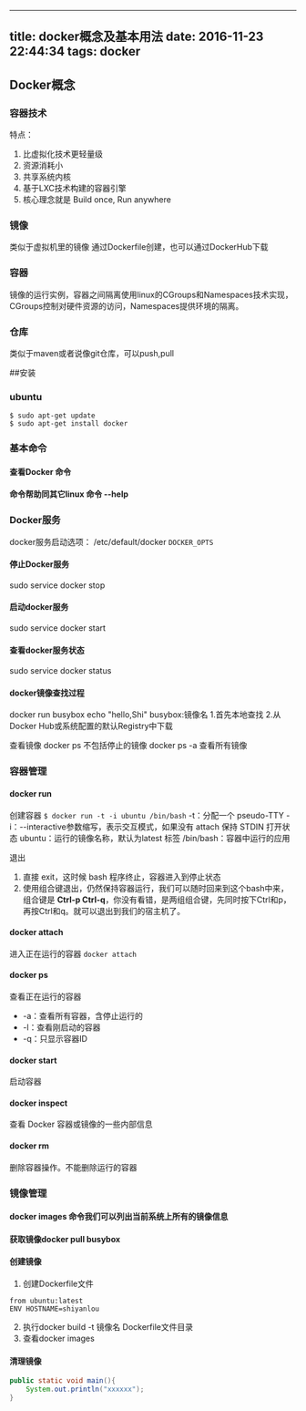 <script src="https://gist.github.com/pengttyy/c756ba874f07c424a0136d6509e425bf.js"></script>
---
title: docker概念及基本用法
date: 2016-11-23 22:44:34
tags: docker
---
## Docker概念
### 容器技术
特点：
 1. 比虚拟化技术更轻量级
 2. 资源消耗小
 3. 共享系统内核
 4. 基于LXC技术构建的容器引擎
 5. 核心理念就是 Build once, Run anywhere

### 镜像
类似于虚拟机里的镜像
通过Dockerfile创建，也可以通过DockerHub下载

### 容器
镜像的运行实例，容器之间隔离使用linux的CGroups和Namespaces技术实现，CGroups控制对硬件资源的访问，Namespaces提供环境的隔离。

### 仓库
类似于maven或者说像git仓库，可以push,pull

##安装
### ubuntu
```
$ sudo apt-get update
$ sudo apt-get install docker
```

### 基本命令
#### 查看Docker 命令
#### 命令帮助同其它linux 命令 --help

### Docker服务
docker服务启动选项：
/etc/default/docker
`DOCKER_OPTS`

#### 停止Docker服务
sudo service docker stop

#### 启动docker服务
sudo service docker start

#### 查看docker服务状态
sudo service docker status

#### docker镜像查找过程
docker run busybox echo "hello,Shi"
busybox:镜像名
1.首先本地查找
2.从Docker Hub或系统配置的默认Registry中下载

查看镜像
docker ps    不包括停止的镜像
docker ps -a 查看所有镜像

### 容器管理
#### docker run
创建容器
`$ docker run -t -i ubuntu /bin/bash`
-t：分配一个 pseudo-TTY
-i：--interactive参数缩写，表示交互模式，如果没有 attach 保持 STDIN 打开状态
ubuntu：运行的镜像名称，默认为latest 标签
/bin/bash：容器中运行的应用

退出
1. 直接 exit，这时候 bash 程序终止，容器进入到停止状态
2. 使用组合键退出，仍然保持容器运行，我们可以随时回来到这个bash中来，组合键是 **Ctrl-p Ctrl-q**，你没有看错，是两组组合键，先同时按下Ctrl和p，再按Ctrl和q。就可以退出到我们的宿主机了。

#### docker attach
进入正在运行的容器
`docker attach`

#### docker ps
查看正在运行的容器
- -a：查看所有容器，含停止运行的
- -l：查看刚启动的容器
- -q：只显示容器ID

#### docker start
启动容器

#### docker inspect
查看 Docker 容器或镜像的一些内部信息

#### docker rm
删除容器操作。不能删除运行的容器

### 镜像管理

#### docker images 命令我们可以列出当前系统上所有的镜像信息
#### 获取镜像docker pull busybox
#### 创建镜像
1. 创建Dockerfile文件
```
from ubuntu:latest
ENV HOSTNAME=shiyanlou
```
2. 执行docker build -t 镜像名 Dockerfile文件目录
3. 查看docker images

#### 清理镜像
```java
public static void main(){
	System.out.println("xxxxxx");
}
```
